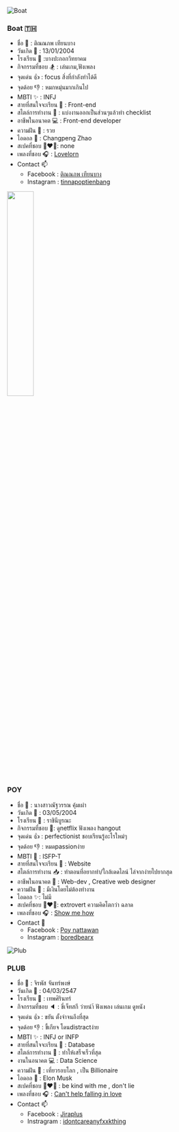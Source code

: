 ![Boat](https://media.discordapp.net/attachments/1000985661395976213/1011131244689506394/T15405.jpg?width=300&height=400)

###  Boat 🇹🇭
* ชื่อ 🍻 : ติณณภพ เทียนบาง
* วันเกิด 🍼 : 13/01/2004
* โรงเรียน 🏫 :บางปะกอกวิทยาคม
* กิจกรรมที่ชอบ 🏂 : เล่นเกม,ฟังเพลง
* จุดเด่น 👍 : focus สิ่งที่กำลังทำได้ดี
* จุดด้อย 👎 : หมกหมุ่นมากเกินไป
* MBTI ✨ : INFJ
* สายที่สนใจจะเรียน 💬 : Front-end
* สไตล์การทำงาน 🔋 : แบ่งงานออกเป็นส่วนๆแล้วทำ checklist
* อาชีพในอนาคต 💻 : Front-end developer
* ความฝัน 💭 : รวย
* ไอดอล 💎 : Changpeng Zhao
* สเปคที่ชอบ 👩‍❤️‍👨: none
* เพลงที่ชอบ 🎧 : [Lovelorn]([https://www.youtube.com/watch?v=vGJTaP6anOU&ab_channel=ElvisPresleyVEVO](https://www.youtube.com/watch?v=UcWkOSyYWNc))
* Contact 📫
  * Facebook : [ติณณภพ เทียนบาง](https://www.facebook.com/profile.php?id=100025362337428)
  * Instagram : [tinnapoptienbang](https://www.instagram.com/tinnapoptienbang/?hl=en)



<img src="https://cdn.discordapp.com/attachments/890596254093033542/1011242432756715622/unknown.png" width="35%" />

### POY
* ชื่อ 🌈 : นางสาวณัฐวรรณ คุ้มเผ่า
* วันเกิด 🎂 : 03/05/2004
* โรงเรียน 🏫 : ราชินีบูรณะ
* กิจกรรมที่ชอบ 🍿: ดูnetflix ฟังเพลง hangout
* จุดเด่น 👍 : perfectionist ชอบเรียนรู้อะไรใหม่ๆ
* จุดด้อย 👎 : หมดpassionง่าย 
* MBTI 🍭 : ISFP-T
* สายที่สนใจจะเรียน 🦖 : Website
* สไตล์การทำงาน 📥 : ทำตอนที่อยากทำ/ใกล้เดดไลน์ ไล่จากง่ายไปยากสุด
* อาชีพในอนาคต 🔮 : Web-dev , Creative web designer
* ความฝัน 💭 : มีเงินโดยไม่ต้องทำงาน
* ไอดอล ✨: ไม่มี
* สเปคที่ชอบ 👩‍❤️‍👨: extrovert ความคิดโตกว่า ฉลาด
* เพลงที่ชอบ 🎧 : [Show me how](https://youtu.be/OZRYzH0Q0pU)
* Contact 🍭
    * Facebook : [Poy nattawan](https://www.facebook.com/profile.php?id=100011569219058)
    * Instagram : [boredbearx](https://instagram.com/boredbearx?igshid=YmMyMTA2M2Y=)


![Plub](https://media.discordapp.net/attachments/884832502718562344/1010949099962519602/pic1.jpg?width=300&height=400)
### PLUB
* ชื่อ 🚤  :  จิรพัส จันทร์พงษ์
* วันเกิด 🍼  : 04/03/2547
* โรงเรียน 🏫  : เทพศิรินทร์
* กิจกรรมที่ชอบ 🔈  : ขี่เจ็ทสกี ว่ายนำ้ ฟังเพลง เล่นเกม ดูหนัง
* จุดเด่น 👍 : ขยัน ตั้งจำจนถึงที่สุด
* จุดด้อย 👎 : ขี้เกียจ โดนdistractง่าย
* MBTI ✨ : INFJ or INFP
* สายที่สนใจจะเรียน 💬   : Database
* สไตล์การทำงาน 🔋 : ทำให้เสร็จเร็วที่สุด
* งานในอนาคต 💻 : Data Science
* ความฝัน 💭 : เที่ยวรอบโลก , เป็น Billionaire
* ไอดอล 💎 : Elon Musk
* สเปคที่ชอบ 👩‍❤️‍👨 :  be kind with me , don't lie 
* เพลงที่ชอบ 🎧 : [Can't help falling in love](https://www.youtube.com/watch?v=vGJTaP6anOU&ab_channel=ElvisPresleyVEVO)
* Contact 📫
  * Facebook : [Jiraplus](https://web.facebook.com/jiraplus.chanpong/)
  * Instragram : [idontcareanyfxxkthing](https://www.instagram.com/idontcareanyfxxkingthing/)
